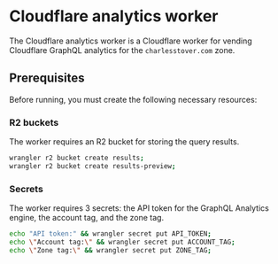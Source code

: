 # Cloudflare analytics worker

The Cloudflare analytics worker is a Cloudflare worker for vending Cloudflare
GraphQL analytics for the `charlesstover.com` zone.

## Prerequisites

Before running, you must create the following necessary resources:

### R2 buckets

The worker requires an R2 bucket for storing the query results.

```sh
wrangler r2 bucket create results;
wrangler r2 bucket create results-preview;
```

### Secrets

The worker requires 3 secrets: the API token for the GraphQL Analytics engine,
the account tag, and the zone tag.

```sh
echo "API token:" && wrangler secret put API_TOKEN;
echo \"Account tag:\" && wrangler secret put ACCOUNT_TAG;
echo \"Zone tag:\" && wrangler secret put ZONE_TAG;
```
